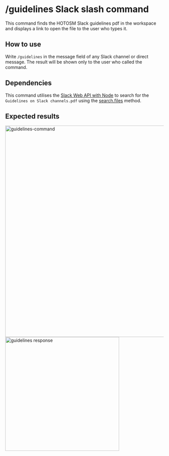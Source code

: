 # /guidelines Slack slash command
This command finds the HOTOSM Slack guidelines pdf in the workspace and displays a link to open the file to the user who types it. 

## How to use
Write `/guidelines` in the message field of any Slack channel or direct message. The result will be shown only to the user who called the command.

## Dependencies
This command utilises the [Slack Web API with Node](https://slack.dev/node-slack-sdk/web-api) to search for the `Guidelines on Slack channels.pdf` using the [search.files](https://api.slack.com/methods/search.files) method. 

## Expected results
<img width="672" alt="guidelines-command" src="https://user-images.githubusercontent.com/31903212/122890072-092f4480-d34c-11eb-9d7b-ceedaee97978.png">

<img width="362" alt="guidelines response" src="https://user-images.githubusercontent.com/31903212/122890083-0c2a3500-d34c-11eb-9522-33a29fa3a37d.png">
